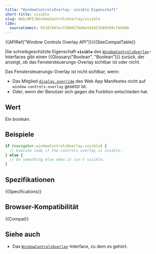 ```yaml
---
title: "WindowControlsOverlay: visible Eigenschaft"
short-title: visible
slug: Web/API/WindowControlsOverlay/visible
l10n:
  sourceCommit: 05187b0fecf39b9176d4a101623589309cf44dd0
---
```


{{APIRef("Window Controls Overlay API")}}{{SeeCompatTable}}

Die schreibgeschützte Eigenschaft **`visible`** des [`WindowControlsOverlay`](/de/docs/Web/API/WindowControlsOverlay)-Interfaces gibt einen {{Glossary("Boolean", "Boolean")}} zurück, der anzeigt, ob das Fenstersteuerungs-Overlay sichtbar ist oder nicht.

Das Fenstersteuerungs-Overlay ist nicht sichtbar, wenn:

- Das Mitglied [`display_override`](/de/docs/Web/Progressive_web_apps/Manifest/Reference/display_override) des Web App Manifestes nicht auf `window-controls-overlay` gesetzt ist.
- Oder, wenn der Benutzer sich gegen die Funktion entschieden hat.

## Wert

Ein boolean.

## Beispiele

```js
if (navigator.windowControlsOverlay.visible) {
  // Execute code if the controls overlay is visible.
} else {
  // Do something else when it isn't visible.
}
```

## Spezifikationen

{{Specifications}}

## Browser-Kompatibilität

{{Compat}}

## Siehe auch

- Das [`WindowControlsOverlay`](/de/docs/Web/API/WindowControlsOverlay)-Interface, zu dem es gehört.
